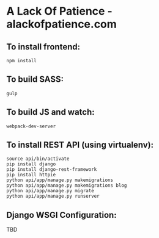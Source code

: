 A Lack Of Patience - alackofpatience.com
===========================================

To install frontend:
--------------------

```
npm install
```

To build SASS:
---------

```
gulp
```

To build JS and watch:
-----------------

```
webpack-dev-server
```

To install REST API (using virtualenv):
---------------------------------------

```
source api/bin/activate 
pip install django
pip install django-rest-framework
pip install httpie
python api/app/manage.py makemigrations
python api/app/manage.py makemigrations blog
python api/app/manage.py migrate
python api/app/manage.py runserver
```

Django WSGI Configuration:
--------------------------

TBD
